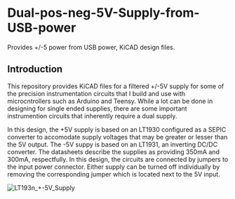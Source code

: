 # Dual-pos-neg-5V-Supply-from-USB-power
Provides +/-5 power from USB power, KiCAD design files.

## Introduction
This repository provides KiCAD files for a filtered +/-5V supply for some of the precision instrumentation circuits that I build and use with microcntrollers such as Arduino and Teensy.
While a lot can be done in designing for single ended supplies, there are some important instrumention circuits that inherently require a dual supply.

In this design, the +5V supply is based on an LT1930 configured as a SEPIC converter to accomodate 
supply voltages that may be greater or lesser than the 5V output.
The -5V suppy is based on an LT1931, an inverting DC/DC converter.
The datasheets describe the supplies as providing 350mA and 300mA, respectfully.
In this design, the circuits are connected by jumpers to the input power connector.
Either supply can be turned off individually by removing the corresponding jumper which is located next to the 5V input.

![LT193n_+-5V_Supply](https://github.com/drmcnelson/Dual-pos-neg-5V-Supply-from-USB-power/assets/38619857/708b6ee7-3a98-4e26-a6b1-3268e7a2e2db)
